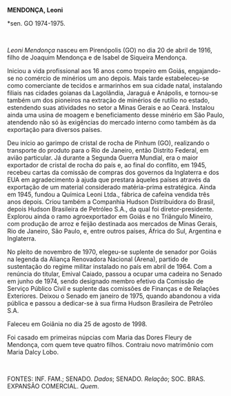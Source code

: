 **MENDONÇA, Leoni**

\*sen. GO 1974-1975.

 

*Leoni Mendonça* nasceu em Pirenópolis (GO) no dia 20 de abril de 1916,
filho de Joaquim Mendonça e de Isabel de Siqueira Mendonça.

Iniciou a vida profissional aos 16 anos como tropeiro em Goiás,
engajando-se no comércio de minérios um ano depois. Mais tarde
estabeleceu-se como comerciante de tecidos e armarinhos em sua cidade
natal, instalando filiais nas cidades goianas da Lagolândia, Jaraguá e
Anápolis, e tornou-se também um dos pioneiros na extração de minérios de
rutílio no estado, estendendo suas atividades no setor a Minas Gerais e
ao Ceará. Instalou ainda uma usina de moagem e beneficiamento desse
minério em São Paulo, atendendo não só às exigências do mercado interno
como também às da exportação para diversos países.

Deu início ao garimpo de cristal de rocha de Pinhum (GO), realizando o
transporte do produto para o Rio de Janeiro, então Distrito Federal, em
avião particular. Já durante a Segunda Guerra Mundial, era o maior
exportador de cristal de rocha do país e, ao final do conflito, em 1945,
recebeu cartas da comissão de compras dos governos da Inglaterra e dos
EUA em agradecimento à ajuda que prestara àqueles países através da
exportação de um material considerado matéria-prima estratégica. Ainda
em 1945, fundou a Química Leoni Ltda., fábrica de cafeína vendida três
anos depois. Criou também a Companhia Hudson Distribuidora do Brasil,
depois Hudson Brasileira de Petróleo S.A., da qual foi
diretor-presidente. Explorou ainda o ramo agroexportador em Goiás e no
Triângulo Mineiro, com produção de arroz e feijão destinada aos mercados
de Minas Gerais, Rio de Janeiro, São Paulo, e, entre outros países,
África do Sul, Argentina e Inglaterra.

No pleito de novembro de 1970, elegeu-se suplente de senador por Goiás
na legenda da Aliança Renovadora Nacional (Arena), partido de
sustentação do regime militar instalado no país em abril de 1964. Com a
renúncia do titular, Emival Caiado, passou a ocupar uma cadeira no
Senado em junho de 1974, sendo designado membro efetivo da Comissão de
Serviço Público Civil e suplente das comissões de Finanças e de Relações
Exteriores. Deixou o Senado em janeiro de 1975, quando abandonou a vida
pública e passou a dedicar-se à sua firma Hudson Brasileira de Petróleo
S.A.

Faleceu em Goiânia no dia 25 de agosto de 1998.

Foi casado em primeiras núpcias com Maria das Dores Fleury de Mendonça,
com quem teve quatro filhos. Contraiu novo matrimônio com Maria Dalcy
Lobo.

 

FONTES: INF. FAM.; SENADO. *Dados*; SENADO. *Relação*; SOC. BRAS.
EXPANSÃO COMERCIAL. *Quem*.

 
